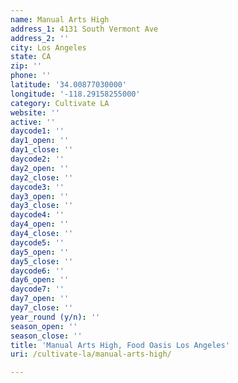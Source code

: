 ```yaml
---
name: Manual Arts High
address_1: 4131 South Vermont Ave
address_2: ''
city: Los Angeles
state: CA
zip: ''
phone: ''
latitude: '34.00877030000'
longitude: '-118.29158255000'
category: Cultivate LA
website: ''
active: ''
daycode1: ''
day1_open: ''
day1_close: ''
daycode2: ''
day2_open: ''
day2_close: ''
daycode3: ''
day3_open: ''
day3_close: ''
daycode4: ''
day4_open: ''
day4_close: ''
daycode5: ''
day5_open: ''
day5_close: ''
daycode6: ''
day6_open: ''
daycode7: ''
day7_open: ''
day7_close: ''
year_round (y/n): ''
season_open: ''
season_close: ''
title: 'Manual Arts High, Food Oasis Los Angeles'
uri: /cultivate-la/manual-arts-high/

---
```

